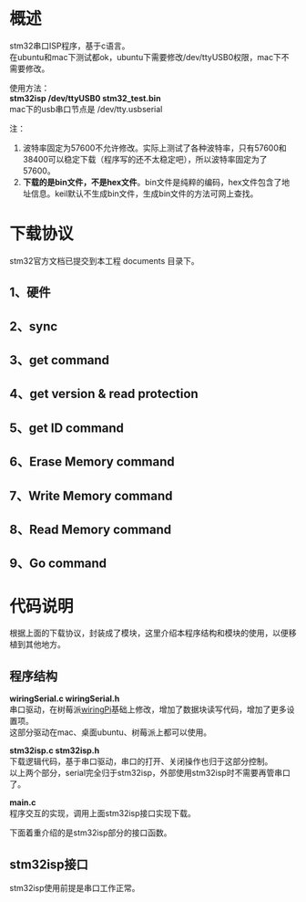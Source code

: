 
# 概述

stm32串口ISP程序，基于c语言。  
在ubuntu和mac下测试都ok，ubuntu下需要修改/dev/ttyUSB0权限，mac下不需要修改。

使用方法：  
**stm32isp /dev/ttyUSB0 stm32_test.bin**  
mac下的usb串口节点是 /dev/tty.usbserial

注：

1. 波特率固定为57600不允许修改。实际上测试了各种波特率，只有57600和38400可以稳定下载（程序写的还不太稳定吧），所以波特率固定为了57600。
2. **下载的是bin文件，不是hex文件**。bin文件是纯粹的编码，hex文件包含了地址信息。keil默认不生成bin文件，生成bin文件的方法可网上查找。


# 下载协议

stm32官方文档已提交到本工程 documents 目录下。

## 1、硬件

## 2、sync

## 3、get command

## 4、get version & read protection

## 5、get ID command

## 6、Erase Memory command

## 7、Write Memory command

## 8、Read Memory command

## 9、Go command


# 代码说明
根据上面的下载协议，封装成了模块，这里介绍本程序结构和模块的使用，以便移植到其他地方。

## 程序结构

**wiringSerial.c wiringSerial.h**  
串口驱动，在树莓派[wiringPi](https://github.com/WiringPi/WiringPi)基础上修改，增加了数据块读写代码，增加了更多设置项。  
这部分驱动在mac、桌面ubuntu、树莓派上都可以使用。

**stm32isp.c stm32isp.h**  
下载逻辑代码，基于串口驱动，串口的打开、关闭操作也归于这部分控制。  
以上两个部分，serial完全归于stm32isp，外部使用stm32isp时不需要再管串口了。

**main.c**  
程序交互的实现，调用上面stm32isp接口实现下载。

下面着重介绍的是stm32isp部分的接口函数。

## stm32isp接口
stm32isp使用前提是串口工作正常。











